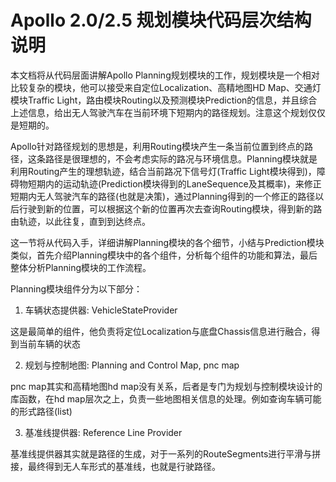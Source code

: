 # Apollo 2.0/2.5 规划模块代码层次结构说明

本文档将从代码层面讲解Apollo Planning规划模块的工作，规划模块是一个相对比较复杂的模块，他可以接受来自定位Localization、高精地图HD Map、交通灯模块Traffic Light，路由模块Routing以及预测模块Prediction的信息，并且综合上述信息，给出无人驾驶汽车在当前环境下短期内的路径规划。注意这个规划仅仅是短期的。

Apollo针对路径规划的思想是，利用Routing模块产生一条当前位置到终点的路径，这条路径是很理想的，不会考虑实际的路况与环境信息。Planning模块就是利用Routing产生的理想轨迹，结合当前路况下信号灯(Traffic Light模块得到)，障碍物短期内的运动轨迹(Prediction模块得到的LaneSequence及其概率)，来修正短期内无人驾驶汽车的路径(也就是决策)，通过Planning得到的一个修正的路径以后行驶到新的位置，可以根据这个新的位置再次去查询Routing模块，得到新的路由轨迹，以此往复，直到到达终点。

这一节将从代码入手，详细讲解Planning模块的各个细节，小结与Prediction模块类似，首先介绍Planning模块中的各个组件，分析每个组件的功能和算法，最后整体分析Planning模块的工作流程。

Planning模块组件分为以下部分：

1. 车辆状态提供器: VehicleStateProvider

这是最简单的组件，他负责将定位Localization与底盘Chassis信息进行融合，得到当前车辆的状态

2. 规划与控制地图: Planning and Control Map, pnc map

pnc map其实和高精地图hd map没有关系，后者是专门为规划与控制模块设计的库函数，在hd map层次之上，负责一些地图相关信息的处理。例如查询车辆可能的形式路径(list<RouteSegments>)

3. 基准线提供器: Reference Line Provider

基准线提供器其实就是路径的生成，对于一系列的RouteSegments进行平滑与拼接，最终得到无人车形式的基准线，也就是行驶路径。